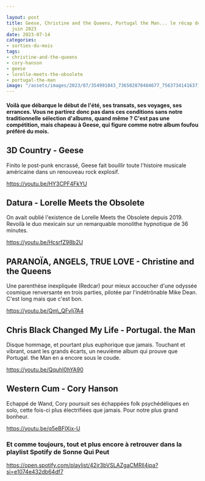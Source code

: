```yaml
---

layout: post
title: Geese, Christine and the Queens, Portugal the Man... le récap des albums de
  juin 2023
date: 2023-07-14
categories:
- sorties-du-mois
tags:
- christine-and-the-queens
- cory-hanson
- geese
- lorelle-meets-the-obsolete
- portugal-the-man
image: "/assets/images/2023/07/354991843_736502878484677_7563734141637134887_n.jpg"
---
```


#### Voilà que débarque le début de l'été, ses transats, ses voyages, ses errances. Vous ne partirez donc pas dans ces conditions sans notre traditionnelle sélection d'albums, quand même ? C'est pas une compétition, mais chapeau à Geese, qui figure comme notre album foufou préféré du mois.

<!--more-->

## 3D Country - Geese

Finito le post-punk encrassé, Geese fait bouillir toute l'histoire musicale américaine dans un renouveau rock explosif.

https://youtu.be/HY3CPF4FkYU

## Datura - Lorelle Meets the Obsolete

On avait oublié l'existence de Lorelle Meets the Obsolete depuis 2019. Revoilà le duo mexicain sur un remarquable monolithe hypnotique de 36 minutes.

https://youtu.be/HcsrfZ98b2U

## PARANOÏA, ANGELS, TRUE LOVE - Christine and the Queens

Une parenthèse inexpliquée (Redcar) pour mieux accoucher d'une odyssée cosmique renversante en trois parties, pilotée par l'indétrônable Mike Dean. C'est long mais que c'est bon.

https://youtu.be/Qm\_QFvIj7A4

## Chris Black Changed My Life - Portugal. the Man

Disque hommage, et pourtant plus euphorique que jamais. Touchant et vibrant, osant les grands écarts, un neuvième album qui prouve que Portugal. the Man en a encore sous le coude.

https://youtu.be/QquhI0hYA90

## Western Cum - Cory Hanson

Echappé de Wand, Cory poursuit ses échappées folk psychédéliques en solo, cette fois-ci plus électrifiées que jamais. Pour notre plus grand bonheur.

https://youtu.be/q5eBFlXix-U

### Et comme toujours, tout et plus encore à retrouver dans la playlist Spotify de Sonne Qui Peut

https://open.spotify.com/playlist/42jr3bVSLAZgaCMRll4ipa?si=e1074e432db64df7
